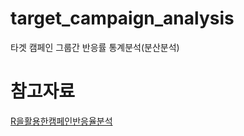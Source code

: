 # target_campaign_analysis
타겟 캠페인 그룹간 반응률 통계분석(분산분석)

참고자료
=============
[R을활용한캠페인반응율분석](https://blog.naver.com/bestinall/222304014503)

